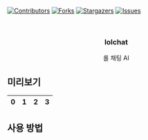  <div id="top"></div>

[![Contributors][contributors-shield]][contributors-url]
[![Forks][forks-shield]][forks-url]
[![Stargazers][stars-shield]][stars-url]
[![Issues][issues-shield]][issues-url]

<!-- PROJECT LOGO -->
<br />
<div align="center">
  <a href="https://github.com/kwon99/lolchat">
    <!--<img src="images/readme_logo.png" alt="Logo" width="400" height="80">-->
  </a>

  <h3 align="center">lolchat</h3>

  <p align="center">
    롤 채팅 AI
  <br />
  </p>
</div>

## 미리보기

|  0  |  1  |  2  |  3  |
| :-: | :-: | :-: | :-: |

## 사용 방법

<!-- MARKDOWN LINKS & IMAGES -->
<!-- https://www.markdownguide.org/basic-syntax/#reference-style-links -->

[contributors-shield]: https://img.shields.io/github/contributors/kwon99/lolchat.svg?style=for-the-badge
[contributors-url]: https://github.com/kwon99/lolchat/graphs/contributors
[forks-shield]: https://img.shields.io/github/forks/kwon99/lolchat.svg?style=for-the-badge
[forks-url]: https://github.com/kwon99/lolchat/network/members
[stars-shield]: https://img.shields.io/github/stars/kwon99/lolchat.svg?style=for-the-badge
[stars-url]: https://github.com/kwon99/lolchat/stargazers
[issues-shield]: https://img.shields.io/github/issues/kwon99/lolchat.svg?style=for-the-badge
[issues-url]: https://github.com/kwon99/lolchat/issues
[license-shield]: https://img.shields.io/github/license/kwon99/lolchat.svg?style=for-the-badge
[license-url]: https://github.com/kwon99/lolchat/blob/master/LICENSE.txt

